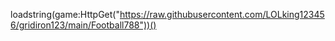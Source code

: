 loadstring(game:HttpGet("https://raw.githubusercontent.com/LOLking123456/gridiron123/main/Football788"))()
